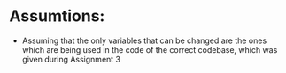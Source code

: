 # Assumtions:
* Assuming that the only variables that can be changed are the ones which are being used in the code of the correct codebase, which was given during Assignment 3